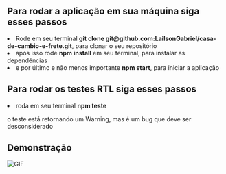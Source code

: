 <h2>Para rodar a aplicação em sua máquina siga esses passos</h2>
  <li>Rode em seu terminal <strong>git clone git@github.com:LailsonGabriel/casa-de-cambio-e-frete.git</strong>, para clonar o seu repositório</li>
  <li>após isso rode <strong>npm install</strong> em seu terminal, para instalar as dependências</li>
  <li>e por último e não menos importante <strong>npm start</strong>, para iniciar a aplicação</li>
  
<h2>Para rodar os testes RTL siga esses passos</h2>
  <li>roda em seu terminal <strong>npm teste</strong></li>
  <p>o teste está retornando um Warning, mas é um bug que deve ser desconsiderado</p>
  
## Demonstração

![GIF](https://github.com/LailsonGabriel/BuscaCEP-e-frete/blob/main/ezgif.com-gif-maker%20(1).gif)
